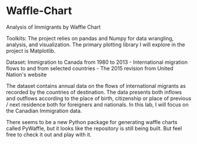 # Waffle-Chart
Analysis of Immigrants by Waffle Chart

Toolkits: The project relies on pandas and Numpy for data wrangling, analysis, and visualization. The primary plotting library I will explore in the project is Matplotlib.

Dataset: Immigration to Canada from 1980 to 2013 - International migration flows to and from selected countries - The 2015 revision from United Nation's website

The dataset contains annual data on the flows of international migrants as recorded by the countries of destination. The data presents both inflows and outflows according to the place of birth, citizenship or place of previous / next residence both for foreigners and nationals. In this lab, I will focus on the Canadian Immigration data.

There seems to be a new Python package for generating waffle charts called PyWaffle, but it looks like the repository is still being built. But feel free to check it out and play with it.
